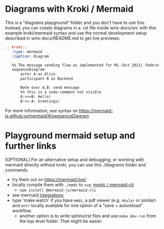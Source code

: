 # Diagrams with Kroki / Mermaid

This is a "diagrams playground" folder and you don't have to use this. Instead, you can create diagrams in a .rst file inside wire-docs/src with this example kroki/mermaid syntax and use the normal development setup described in wire-docs/README.md to get live previews:

```rst
.. kroki::
   :type: mermaid
   :caption: Diagram

   %% The message sending flow as implemented for M1 (Oct 2021) federation
   sequenceDiagram
       actor A as Alice
       participant B as Backend

       Note over A,B: send message
       %% this is a code-comment not visible
       A->>+B: Hello!
       B->>-A: Greetings!
```

For more information, see syntax on https://mermaid-js.github.io/mermaid/#/sequenceDiagram

# Playground mermaid setup and further links

[OPTIONAL] For an alternative setup and debugging; or working with mermaid directly without kroki, you can use this ./diagrams folder and commands.

* try them out on https://mermaid.live/
* locally compile them with `./mmdc` to `svg`: [mmdc / mermaid-cli](https://github.com/mermaid-js/mermaid-cli)
    * `npm install @mermaid-js/mermaid-cli`
* see mermaid [integrations](https://mermaid-js.github.io/mermaid/#/./integrations)
* type 'make watch' if you have `mmdc`, a pdf viewer (e.g. `okular` or similar) and `entr` locally available for one option of a "save + autoreload" workflow.
    * another option is to write sphinx/rst files and use `make dev-run` from the top-level folder. That might be easier.
